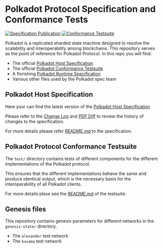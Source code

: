 # Polkadot Protocol Specification and Conformance Tests

[![Specification Publication](https://github.com/w3f/polkadot-spec/workflows/Specification%20Publication/badge.svg)](https://github.com/w3f/polkadot-spec/actions?query=workflow%3A%22Specification+Publication%22)
[![Conformance Testsuite](https://github.com/w3f/polkadot-spec/workflows/Conformance%20Testsuite/badge.svg)](https://github.com/w3f/polkadot-spec/actions?query=workflow%3A%22Conformance+Testsuite%22)

Polkadot is a replicated sharded state machine designed to resolve the scalability and interoperability among blockchains. This repository serves as the point of reference for Polkadot Protocol. In this repo you will find:

- The official [Polkadot Host Specification](./polkadot-host-spec/)
- The official [Polkadot Conformance Testsuite](./test/)
- A florishing [Polkadot Runtime Specification](./runtime-spec/)
- Various other files used by the Polkadot spec team

## Polkadot Host Specification

Here your can find the latest version of the [Polkadot Host Specification](./polkadot-host-spec/polkadot_host_spec.pdf)

Please refer to the [Change Log](./polkadot-host-spec/pdre_change_log.org) and [PDF Diff](./polkadot-host-spec/polkadot_host_spec-diffed-updates.pdf) to review the history of changes to the specification.

For more details please refer [README.md](./polkadot-host-spec/README.md) to the specification.

## Polkadot Protocol Conformance Testsuite

The `test/` directory contains tests of different components for the different implementations of the Polkadot protocol.

This ensures that the different implementations behave the same and produce identical output, which is the necessary basis for the interoperability of all Polkadot clients.

For more details plese see the [README.md](./test/README.md) of the testsuite.

## Genesis files

This repository contains genesis parameters for different networks in the `genesis-state/` directory.
- The `alexander` test network
- The `kusama` test network
